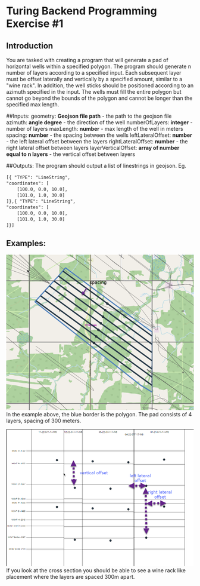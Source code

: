 # Turing Backend Programming Exercise #1

## Introduction
You are tasked with creating a program that will generate a pad of horizontal wells within a  specified polygon. The program should generate n number of layers according to a specified input. Each subsequent layer must be offset laterally and vertically by a specified amount, similar to a "wine rack". In addition, the well sticks should be positioned according to an azimuth specified in the input. The wells must fill the entire polygon but cannot go beyond the bounds of the polygon and cannot be longer than the specified max length.

##Inputs:
geometry: **Geojson file path** - the path to the geojson file
azimuth: **angle degree** - the direction of the well
numberOfLayers: **integer** - number of layers
maxLength: **number**  - max length of the well in meters
spacing: **number** - the spacing between the wells
leftLateralOffset: **number** - the left lateral offset between the layers
rightLateralOffset: **number** - the right lateral offset between layers
layerVerticalOffset: **array of number equal to n layers** - the vertical offset between layers


##Outputs:
The program should output a list of linestrings in geojson. Eg.

    [{ "TYPE": "LineString",
    "coordinates": [
        [100.0, 0.0, 10.0],
        [101.0, 1.0, 30.0]
    ]},{ "TYPE": "LineString",
    "coordinates": [
        [100.0, 0.0, 10.0],
        [101.0, 1.0, 30.0]
    ]}]


## Examples:
![Top Down Example](pad-generator-example.png)
In the example above, the blue border is the polygon. The pad consists of 4 layers, spacing of 300 meters.

![Cross Section example](pad-generator-example2.png)
If you look at the cross section you should be able to see a wine rack like placement where the  layers are spaced 300m apart.